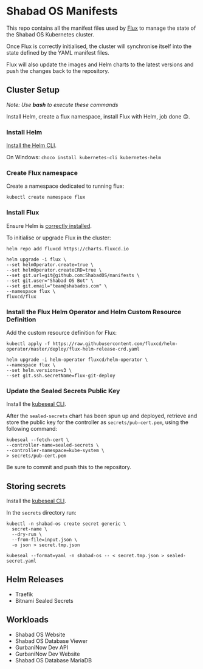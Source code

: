 # Shabad OS Manifests

This repo contains all the manifest files used by [Flux](https://fluxcd.io/) to manage the state of the Shabad OS Kubernetes cluster.

Once Flux is correctly initialised, the cluster will synchronise itself into the state defined by the YAML manifest files.

Flux will also update the images and Helm charts to the latest versions and push the changes back to the repository.

## Cluster Setup

*Note: Use **bash** to execute these commands*

Install Helm, create a flux namespace, install Flux with Helm, job done 😊.

### Install Helm

[Install the Helm CLI](https://docs.fluxcd.io/en/stable/tutorials/get-started-helm.html#prerequisites).

On Windows: `choco install kubernetes-cli kubernetes-helm`

### Create Flux namespace

Create a namespace dedicated to running flux:

```
kubectl create namespace flux
```

### Install Flux

Ensure Helm is [correctly installed](https://docs.fluxcd.io/en/stable/tutorials/get-started-helm.html#prerequisites).

To initialise or upgrade Flux in the cluster:

```
helm repo add fluxcd https://charts.fluxcd.io

helm upgrade -i flux \
--set helmOperator.create=true \
--set helmOperator.createCRD=true \
--set git.url=git@github.com:ShabadOS/manifests \
--set git.user="Shabad OS Bot" \
--set git.email="team@shabados.com" \
--namespace flux \
fluxcd/flux
```

### Install the Flux Helm Operator and Helm Custom Resource Definition

Add the custom resource definition for Flux:
```
kubectl apply -f https://raw.githubusercontent.com/fluxcd/helm-operator/master/deploy/flux-helm-release-crd.yaml

helm upgrade -i helm-operator fluxcd/helm-operator \
--namespace flux \
--set helm.versions=v3 \
--set git.ssh.secretName=flux-git-deploy
```

### Update the Sealed Secrets Public Key

Install the [kubeseal CLI](https://github.com/bitnami-labs/sealed-secrets/releases).

After the `sealed-secrets` chart has been spun up and deployed, retrieve and store the public key for the controller as `secrets/pub-cert.pem`, using the following command:

```
kubeseal --fetch-cert \
--controller-name=sealed-secrets \
--controller-namespace=kube-system \
> secrets/pub-cert.pem
```

Be sure to commit and push this to the repository.

## Storing secrets

Install the [kubeseal CLI](https://github.com/bitnami-labs/sealed-secrets/releases).

In the `secrets` directory run:

```
kubectl -n shabad-os create secret generic \
  secret-name \
  --dry-run \
  --from-file=input.json \
  -o json > secret.tmp.json

kubeseal --format=yaml -n shabad-os -- < secret.tmp.json > sealed-secret.yaml
```

## Helm Releases

- Traefik
- Bitnami Sealed Secrets

## Workloads

- Shabad OS Website
- Shabad OS Database Viewer
- GurbaniNow Dev API
- GurbaniNow Dev Website
- Shabad OS Database MariaDB
